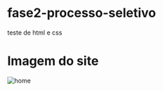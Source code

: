 # fase2-processo-seletivo
teste de html e css

# Imagem do site

![home](https://github.com/pablo-santos21/fase2-processo-seletivo/assets/35129761/63e26c1a-6cde-4388-bf75-f9e9af1d4979)
